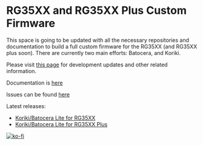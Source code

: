 # RG35XX and RG35XX Plus Custom Firmware

This space is going to be updated with all the necessary repositories and documentation to build a full custom firmware for the RG35XX (and RG35XX plus soon). There are currently two main efforts: Batocera, and Koriki.

Please visit [this page](https://ko-fi.com/acmeplus) for development updates and other related information.

Documentation is [here](https://rg35xx-cfw.github.io)

Issues can be found [here](https://github.com/rg35xx-cfw/rg35xx-cfw.github.io/issues)

Latest releases: 
* [Koriki/Batocera Lite for RG35XX](https://github.com/rg35xx-cfw/Koriki/releases/latest)
* [Koriki/Batocera Lite for RG35XX Plus](https://github.com/rg35xx-cfw/rg35xx-cfw.github.io/releases/latest)


[![ko-fi](https://ko-fi.com/img/githubbutton_sm.svg)](https://ko-fi.com/A0A1J951S)
